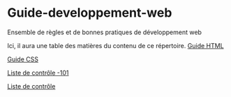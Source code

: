 # Guide-developpement-web
Ensemble de règles et de bonnes pratiques de développement web

Ici, il aura une table des matières du contenu de ce répertoire.
[Guide HTML](guide-html.md)

[Guide CSS](guide-css.md)

[Liste de contrôle -101](liste-de-controle-101.md)

[Liste de contrôle](liste-de-controle.md)
